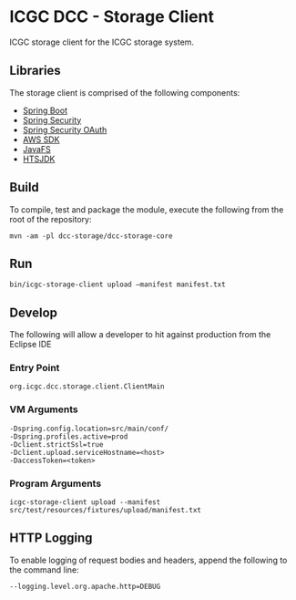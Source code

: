# ICGC DCC - Storage Client

ICGC storage client for the ICGC storage system.

## Libraries

The storage client is comprised of the following components:

- [Spring Boot](http://projects.spring.io/spring-boot/)
- [Spring Security](http://projects.spring.io/spring-security/)
- [Spring Security OAuth](http://projects.spring.io/spring-security-oauth/)
- [AWS SDK](https://aws.amazon.com/sdk-for-java/)
- [JavaFS](https://github.com/puniverse/javafs)
- [HTSJDK](https://samtools.github.io/htsjdk/)

## Build

To compile, test and package the module, execute the following from the root of the repository:

```shell
mvn -am -pl dcc-storage/dcc-storage-core
```

## Run

```shell
bin/icgc-storage-client upload —manifest manifest.txt
```

## Develop

The following will allow a developer to hit against production from the Eclipse IDE

### Entry Point

```shell
org.icgc.dcc.storage.client.ClientMain
```

### VM Arguments

```shell
-Dspring.config.location=src/main/conf/
-Dspring.profiles.active=prod
-Dclient.strictSsl=true
-Dclient.upload.serviceHostname=<host>
-DaccessToken=<token>
```

### Program Arguments

```
icgc-storage-client upload --manifest src/test/resources/fixtures/upload/manifest.txt
```

## HTTP Logging

To enable logging of request bodies and headers, append the following to the command line:

`--logging.level.org.apache.http=DEBUG`

